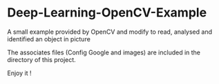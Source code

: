 # Deep-Learning-OpenCV-Example
A small example provided by OpenCV and modify to read, analysed and identified an object in picture

The associates files (Config Google and images) are included in the directory of this project.

Enjoy it !


